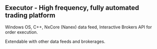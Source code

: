 ## Executor - High frequency, fully automated trading platform

Windows OS, C++, NxCore (Nanex) data feed, Interactive Brokers API for order execution.

Extendable with other data feeds and brokerages.
